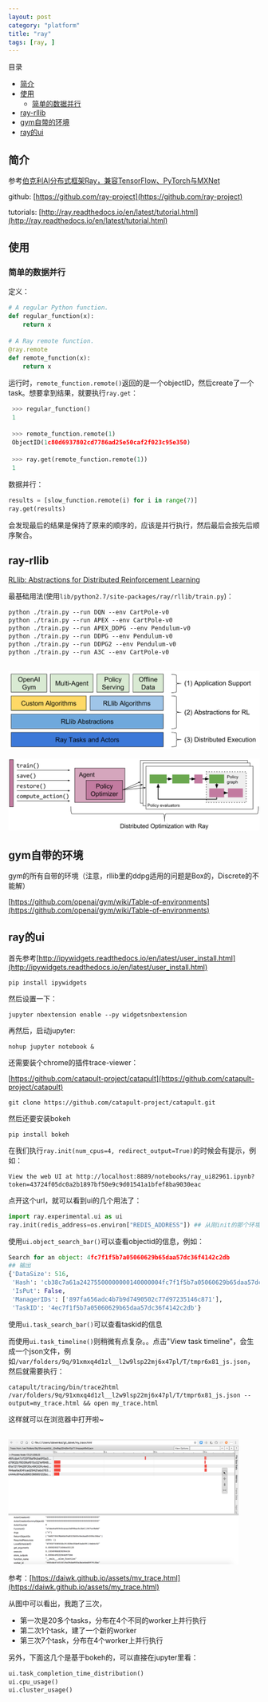 ```yaml
---
layout: post
category: "platform"
title: "ray"
tags: [ray, ]
---
```


目录

<!-- TOC -->

- [简介](#简介)
- [使用](#使用)
    - [简单的数据并行](#简单的数据并行)
- [ray-rllib](#ray-rllib)
- [gym自带的环境](#gym自带的环境)
- [ray的ui](#ray的ui)

<!-- /TOC -->

## 简介

参考[伯克利AI分布式框架Ray，兼容TensorFlow、PyTorch与MXNet](https://www.jiqizhixin.com/articles/2018-01-10-2)

github: [https://github.com/ray-project](https://github.com/ray-project)

tutorials: [http://ray.readthedocs.io/en/latest/tutorial.html](http://ray.readthedocs.io/en/latest/tutorial.html)

## 使用

### 简单的数据并行

定义：

```python
# A regular Python function.
def regular_function(x):
    return x

# A Ray remote function.
@ray.remote
def remote_function(x):
    return x
```

运行时，```remote_function.remote()```返回的是一个objectID，然后create了一个task。想要拿到结果，就要执行```ray.get```：

```python
 >>> regular_function()
 1

 >>> remote_function.remote(1)
 ObjectID(1c80d6937802cd7786ad25e50caf2f023c95e350)

 >>> ray.get(remote_function.remote(1))
 1
```

数据并行：

```python
results = [slow_function.remote(i) for i in range(7)]
ray.get(results)
```

会发现最后的结果是保持了原来的顺序的，应该是并行执行，然后最后会按先后顺序聚合。



## ray-rllib

[RLlib: Abstractions for Distributed Reinforcement Learning](https://arxiv.org/abs/1712.09381)

最基础用法(使用```lib/python2.7/site-packages/ray/rllib/train.py```)：

```shell
python ./train.py --run DQN --env CartPole-v0 
python ./train.py --run APEX --env CartPole-v0
python ./train.py --run APEX_DDPG --env Pendulum-v0
python ./train.py --run DDPG --env Pendulum-v0
python ./train.py --run DDPG2 --env Pendulum-v0
python ./train.py --run A3C --env CartPole-v0 
```

<html>
<br/>
<img src='../assets/rllib-stack.svg' style='max-height: 250px'/>
<br/>
</html>

<html>
<br/>
<img src='../assets/rllib-api.svg' style='max-height: 250px'/>
<br/>
</html>


## gym自带的环境

gym的所有自带的环境（注意，rllib里的ddpg适用的问题是Box的，Discrete的不能解）

[https://github.com/openai/gym/wiki/Table-of-environments](https://github.com/openai/gym/wiki/Table-of-environments)

## ray的ui

首先参考[http://ipywidgets.readthedocs.io/en/latest/user_install.html](http://ipywidgets.readthedocs.io/en/latest/user_install.html)

```shell
pip install ipywidgets
```

然后设置一下：

```shell
jupyter nbextension enable --py widgetsnbextension
```

再然后，启动jupyter:

```shell
nohup jupyter notebook &
```

还需要装个chrome的插件trace-viewer：

[https://github.com/catapult-project/catapult](https://github.com/catapult-project/catapult)

```shell
git clone https://github.com/catapult-project/catapult.git
```


然后还要安装bokeh

```shell
pip install bokeh
```

在我们执行```ray.init(num_cpus=4, redirect_output=True)```的时候会有提示，例如：

```shell
View the web UI at http://localhost:8889/notebooks/ray_ui82961.ipynb?token=43724f05dc0a2b1897bf50e9c9d01541a1bfef8ba9030eac
```

点开这个url，就可以看到ui的几个用法了：

```python
import ray.experimental.ui as ui
ray.init(redis_address=os.environ["REDIS_ADDRESS"]) ## 从刚init的那个环境再init一下下

```

使用```ui.object_search_bar()```可以查看objectid的信息，例如：

```python
Search for an object: 4fc7f1f5b7a05060629b65daa57dc36f4142c2db
## 输出
{'DataSize': 516,
 'Hash': 'cb38c7a61a24275500000000140000004fc7f1f5b7a05060629b65daa57dc36f',
 'IsPut': False,
 'ManagerIDs': ['897fa656adc4b7b9d7490502c77d97235146c871'],
 'TaskID': '4ec7f1f5b7a05060629b65daa57dc36f4142c2db'}
```

使用```ui.task_search_bar()```可以查看taskid的信息

而使用```ui.task_timeline()```则稍微有点复杂。。点击"View task timeline"，会生成一个json文件，例如```/var/folders/9q/91xmxq4d1zl__l2w9lsp22mj6x47pl/T/tmpr6x81_js.json```，然后就需要执行：

```shell
catapult/tracing/bin/trace2html /var/folders/9q/91xmxq4d1zl__l2w9lsp22mj6x47pl/T/tmpr6x81_js.json --output=my_trace.html && open my_trace.html
```

这样就可以在浏览器中打开啦~

<html>
<br/>
<img src='../assets/ray-ui-trace-viewer.png' style='max-height: 250px'/>
<br/>
</html>

参考：[https://daiwk.github.io/assets/my_trace.html](https://daiwk.github.io/assets/my_trace.html)

从图中可以看出，我跑了三次，

+ 第一次是20多个tasks，分布在4个不同的worker上并行执行
+ 第二次1个task，建了一个新的worker
+ 第三次7个task，分布在4个worker上并行执行

另外，下面这几个是基于bokeh的，可以直接在jupyter里看：

```python
ui.task_completion_time_distribution()
ui.cpu_usage()
ui.cluster_usage()
```

